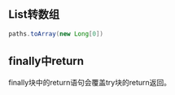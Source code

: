 ## List转数组
```java
paths.toArray(new Long[0])
```

## finally中return
finally块中的return语句会覆盖try块的return返回。